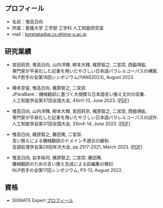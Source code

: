 ## プロフィール
- 名前：惟高日向
- 所属：愛媛大学 工学部 工学科 人工知能研究室
- mail：koretaka@ai.cs.ehime-u.ac.jp

## 研究業績
- 宮田莉奈, 惟高日向, 山内洋輝, 柳本大輝, 梶原智之, 二宮崇, ⻄脇靖紘. <br>
  専門家が平易化した記事を用いたやさしい日本語パラレルコーパスの構築. <br>
  NLP若手の会第18回シンポジウム(YANS2023), August 2023.

- 樽本空宙, 惟高日向, 梶原智之, 二宮崇. <br>
  JParaBank：機械翻訳に基づく大規模な日本語言い換え文対の収集. <br>
  人工知能学会第37回全国大会, 4Xin1-13, June 2023. \[[PDF](https://www.jstage.jst.go.jp/article/pjsai/JSAI2023/0/JSAI2023_4Xin113/_article/-char/ja/)\]
  
- 惟高日向, 山内洋輝, 柳本大輝, 宮田莉奈, 梶原智之, 二宮崇, 西脇靖紘. <br>
  専門家が平易化した記事を用いたやさしい日本語パラレルコーパスの試作. <br>
  人工知能学会第37回全国大会, 3Xin4-14, June 2023. \[[PDF](https://www.jstage.jst.go.jp/article/pjsai/JSAI2023/0/JSAI2023_3Xin414/_article/-char/ja/)\]

- 惟高日向, 梶原智之, 藤田篤, 二宮崇. <br>
  言い換えによる機械翻訳のドメイン不適合の緩和. <br>
  言語処理学会第29回年次大会, pp.2517-2521, March 2023. \[[PDF](https://www.anlp.jp/proceedings/annual_meeting/2023/pdf_dir/P10-7.pdf)\]

- 惟高日向, 岩本裕司, 梶原智之, 二宮崇, 藤田篤. <br>
  機械翻訳のための言い換え生成による前編集の検討. <br>
  NLP若手の会第17回シンポジウム, P3-13, August 2022.

## 資格
- SIGNATE Expert [プロフィール](https://signate.jp/users/80728)
